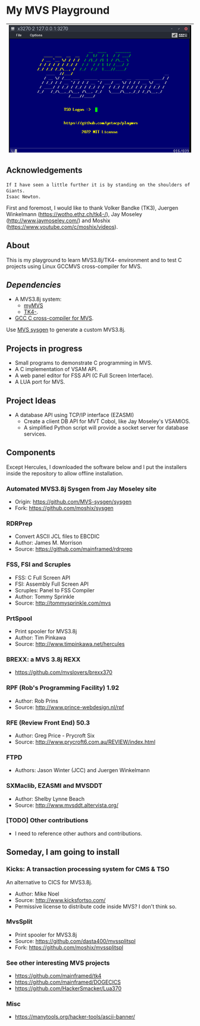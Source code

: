 # My MVS Playground

| ![Logon screen](img/netsol.png "Logon screen") |
| ------ |


## Acknowledgements
```
If I have seen a little further it is by standing on the shoulders of Giants.
Isaac Newton.
```

First and foremost, I would like to thank Volker Bandke (TK3), Juergen Winkelmann (https://wotho.ethz.ch/tk4-/), Jay Moseley (http://www.jaymoseley.com/) and Moshix (https://www.youtube.com/c/moshix/videos).

## About
This is my playground to learn MVS3.8j/TK4- environment and to test C projects using Linux GCCMVS cross-compiler for MVS.

## *Dependencies*

- A MVS3.8j system: 
    - [myMVS](https://github.com/yetacp/mymvs)
    - [TK4-](https://wotho.ethz.ch/tk4-/). 
- [GCC C cross-compiler for MVS](https://github.com/yetacp/gcc_mvs).

Use [MVS sysgen](https://github.com/yetacp/mvs_sysgen) to generate a custom MVS3.8j.

## Projects in progress

- Small programs to demonstrate C programming in MVS.
- A C implementation of VSAM API.
- A web panel editor for FSS API (C Full Screen Interface).
- A LUA port for MVS.

## Project Ideas 
- A database API using TCP/IP interface (EZASMI)
    - Create a client DB API for MVT Cobol, like Jay Moseley's VSAMIOS.
    - A simplified Python script will provide a socket server for database services.

## Components

Except Hercules, I downloaded the software below and I put the installers inside the repository to allow offline installation.

### **Automated MVS3.8j Sysgen** from Jay Moseley site
- Origin: https://github.com/MVS-sysgen/sysgen
- Fork:   https://github.com/moshix/sysgen

### **RDRPrep**
- Convert ASCII JCL files to EBCDIC
- Author: James M. Morrison
- Source: https://github.com/mainframed/rdrprep

### **FSS, FSI and Scruples**
- FSS: C Full Screen API
- FSI: Assembly Full Screen API
- Scruples: Panel to FSS Compiler
- Author: Tommy Sprinkle
- Source: http://tommysprinkle.com/mvs

### **PrtSpool**
- Print spooler for MVS3.8j
- Author: Tim Pinkawa
- Source: http://www.timpinkawa.net/hercules

### **BREXX: a MVS 3.8j REXX**
- https://github.com/mvslovers/brexx370

### **RPF (Rob's Programming Facility) 1.92**
- Author: Rob Prins
- Source: http://www.prince-webdesign.nl/rpf

### **RFE (Review Front End) 50.3**
- Author: Greg Price - Prycroft Six
- Source: http://www.prycroft6.com.au/REVIEW/index.html

### **FTPD**
- Authors: Jason Winter (JCC) and Juergen Winkelmann

### **SXMaclib, EZASMI and MVSDDT**
- Author: Shelby Lynne Beach
- Source: http://www.mvsddt.altervista.org/

### [**TODO**] Other contributions 
- I need to reference other authors and contributions.

## Someday, I am going to install

### **Kicks**: A transaction processing system for CMS & TSO
An alternative to CICS for MVS3.8j.
- Author: Mike Noel
- Source: http://www.kicksfortso.com/
- Permissive license to distribute code inside MVS? I don't think so.

### **MvsSplit**
- Print spooler for MVS3.8j
- Source: https://github.com/dasta400/mvssplitspl
- Fork: https://github.com/moshix/mvssplitspl

### **See other interesting MVS projects**
- https://github.com/mainframed/tk4
- https://github.com/mainframed/DOGECICS
- https://github.com/HackerSmacker/Lua370

### Misc
- https://manytools.org/hacker-tools/ascii-banner/
